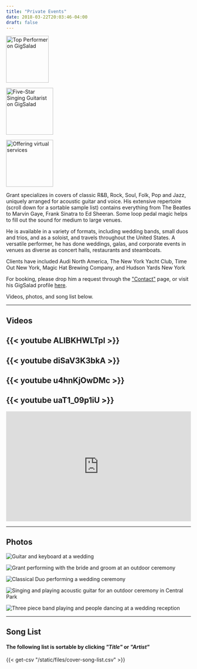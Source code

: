 ```yaml
---
title: "Private Events"
date: 2018-03-22T20:03:46-04:00
draft: false
---
```


<a href="https://www.gigsalad.com/swift_glidden_brooklyn"><img src="https://www.gigsalad.com/images/svg/standalone/promokit-links/top-performer/top-performer--blue.svg" alt="Top Performer on GigSalad" height="128" width="116"></a>

<a href="https://www.gigsalad.com/swift_glidden_brooklyn"><img src="https://www.gigsalad.com/images/svg/standalone/promokit-links/five-star-talent/talent--blue.svg" alt="Five-Star Singing Guitarist on GigSalad" height="128" width="128"></a>

<a href="https://www.gigsalad.com/grant_swift"><img src="https://www.gigsalad.com/images/svg/standalone/promokit-links/virtual-services/virtual-services.svg" alt="Offering virtual services" height="128" width="128"></a>

Grant specializes in covers of classic R&B, Rock, Soul, Folk, Pop and Jazz, uniquely arranged for acoustic guitar and voice. His extensive repertoire (scroll down for a sortable sample list) contains everything from The Beatles to Marvin Gaye, Frank Sinatra to Ed Sheeran. Some loop pedal magic helps to fill out the sound for medium to large venues.

He is available in a variety of formats, including wedding bands, small duos and trios, and as a soloist, and travels throughout the United States. A versatile performer, he has done weddings, galas, and corporate events in venues as diverse as concert halls, restaurants and steamboats.

Clients have included Audi North America, The New York Yacht Club, Time Out New York, Magic Hat Brewing Company, and Hudson Yards New York

For booking, please drop him a request through the ["Contact"](/page/contact) page, or visit his GigSalad profile [here](https://www.gigsalad.com/swift_glidden_brooklyn).

Videos, photos, and song list below.

<hr></hr>

<h2>Videos</h2>

{{< youtube ALIBKHWLTpI >}}
---
{{< youtube diSaV3K3bkA >}}
---
{{< youtube u4hnKjOwDMc >}}
---
{{< youtube uaT1_09p1iU >}}
---

<iframe width="100%" height="300" scrolling="no" frameborder="no" allow="autoplay" src="https://w.soundcloud.com/player/?url=https%3A//api.soundcloud.com/playlists/548550324&color=%23ff5500&auto_play=false&hide_related=false&show_comments=true&show_user=true&show_reposts=false&show_teaser=true&visual=true"></iframe>

<hr></hr>

<h2>Photos</h2>

![Guitar and keyboard at a wedding](/images/events/_ComettoWedding2019-410crop.jpg "Grant performing an outdoor cocktail hour")

![Grant performing with the bride and groom at an outdoor ceremony](/images/events/339-annie-nash_size_edit.jpg "Performing a Special Song with the Bride and Groom!")

![Classical Duo performing a wedding ceremony](/images/events/20191012_GomessaulYates_14652_crop_edit.jpg "Duet for Wedding Ceremony")

![Singing and playing acoustic guitar for an outdoor ceremony in Central Park](/images/events/30291207566_ee551211cd_o_crop_edit.jpeg "Acoustic Wedding Ceremony in Central Park")

![Three piece band playing and people dancing at a wedding reception](/images/events/Grant_Swift_Trio_at_Wedding_edit.png "The Grant Swift Trio Band performing a wedding reception")

<hr></hr>

<h2>Song List</h2>

<h4>The following list is sortable by clicking <i>"Title"</i> or <i>"Artist"</i></h4>

{{< get-csv "/static/files/cover-song-list.csv" >}}
